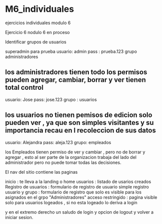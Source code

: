 # M6_individuales
ejercicios individuales modulo 6 


Ejercicio 6 nodulo 6 en proceso 

Identificar grupos de usuarios

superadmin para prueba 
usuario: admin
pass : prueba.123
grupo administradores

los administradores tienen todo los permisos pueden agregar, cambiar, borrar y ver 
tienen total control
----
usuario: Jose
pass: jose.123
grupo : usuarios

los usuarios no tienen pemisos de edicion solo pueden ver , ya que son simples visitantes y su importancia recau en l recoleccion de sus datos 
----

usuario: Alejandra
pass: aleja.123
grupo: empleados

los Empleados tienen permiso de ver y cambiar , pero no de borrar y agregar  , esto al ser parte de la organizacion trabaja del lado del administrador pero no puede tomar todas las decisiones.


El nav del sitio contiene las paginas 

inicio : te lleva a la landing o home
usuarios : listado de usarios creados
Registro de usuarios : formulario de registro de usuario simple 
registro usuario y grupo : formulario de registro que solo es visible para los asignados en el grpo "Administradores"
acceso restringido : pagina visible solo para usuarios logeados , si no esta logeado lo deriva a login

y en el extremo derecho un saludo de login y opcion de logout y volver a iniciar sesion.




